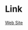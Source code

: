 # Link

[Web Site](https://www.fast-system.jp/unity%ef%bc%9a%e3%83%ad%e3%82%b0%e3%81%ae%e5%87%ba%e5%8a%9b%ef%bc%88gui%e7%b7%a8%ef%bc%89/)
